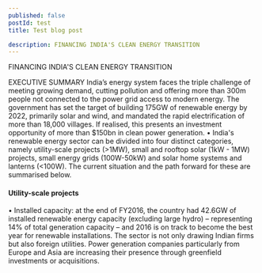 ```yaml
---
published: false 
postId: test
title: Test blog post

description: FINANCING INDIA'S CLEAN ENERGY TRANSITION
---
```


FINANCING INDIA'S CLEAN ENERGY TRANSITION

EXECUTIVE SUMMARY
India’s energy system faces the triple challenge of meeting growing demand, cutting pollution and offering more than 300m people not connected to the power
grid access to modern energy. The government has set the target of building 175GW of renewable energy by 2022, primarily solar and wind, and mandated the rapid electrification of more than 18,000 villages. If realised, this presents an investment opportunity of more than $150bn in clean power generation.
• India's renewable energy sector can be divided into four distinct categories, namely utility-scale projects (>1MW), small and rooftop solar (1kW - 1MW) projects, small energy grids (100W-50kW) and solar home systems and lanterns (<100W). The current situation and the path forward for these are summarised below.

#### Utility-scale projects
• Installed capacity: at the end of FY2016, the country had 42.6GW of installed renewable energy capacity (excluding large hydro) – representing 14% of total generation capacity – and 2016 is on track to become the best year for renewable installations. The sector is not only drawing Indian firms but also foreign utilities. Power generation companies particularly from Europe and Asia are increasing their presence through greenfield investments or acquisitions. 
 
